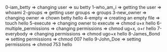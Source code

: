 0-iam_betty => changing user => su betty
1-who_am_i => getting the user => whoami
2-groups => getting user groups => groups
3-new_owner => changing owner => chown betty hello
4-empty => creating an empty file => touch hello
5-execute => changing owner to execute => chmod u+x hello
6-multiple_permissions => changing permissions => chmod ug+x, o+r hello
7-everybody => changing permissions => chmod ugo+x hello
8-James_Bond => setting permissions => chmod 007 hello
9-John_Doe => setting permissions => chmod 753 hello
